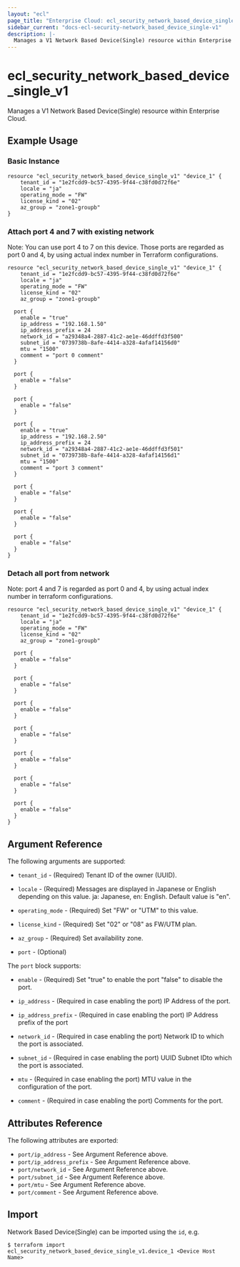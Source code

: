 ```yaml
---
layout: "ecl"
page_title: "Enterprise Cloud: ecl_security_network_based_device_single_v1"
sidebar_current: "docs-ecl-security-network_based_device_single-v1"
description: |-
  Manages a V1 Network Based Device(Single) resource within Enterprise Cloud.
---
```


# ecl\_security\_network\_based\_device\_single\_v1

Manages a V1 Network Based Device(Single) resource within Enterprise Cloud.

## Example Usage

### Basic Instance

```hcl
resource "ecl_security_network_based_device_single_v1" "device_1" {
	tenant_id = "1e2fcdd9-bc57-4395-9f44-c38fd0d72f6e"
	locale = "ja"
	operating_mode = "FW"
	license_kind = "02"
	az_group = "zone1-groupb"
}
```

### Attach port 4 and 7 with existing network

Note: You can use port 4 to 7 on this device.
  Those ports are regarded as port 0 and 4,
  by using actual index number in Terraform configurations.

```hcl
resource "ecl_security_network_based_device_single_v1" "device_1" {
	tenant_id = "1e2fcdd9-bc57-4395-9f44-c38fd0d72f6e"
	locale = "ja"
	operating_mode = "FW"
	license_kind = "02"
	az_group = "zone1-groupb"

  port {
    enable = "true"
    ip_address = "192.168.1.50"
    ip_address_prefix = 24
    network_id = "a29348a4-2887-41c2-ae1e-46ddffd3f500"
    subnet_id = "0739738b-8afe-4414-a328-4afaf14156d0"
    mtu = "1500"
    comment = "port 0 comment"
  }

  port {
    enable = "false"
  }

  port {
    enable = "false"
  }
  
  port {
    enable = "true"
    ip_address = "192.168.2.50"
    ip_address_prefix = 24
    network_id = "a29348a4-2887-41c2-ae1e-46ddffd3f501"
    subnet_id = "0739738b-8afe-4414-a328-4afaf14156d1"
    mtu = "1500"
    comment = "port 3 comment"
  }

  port {
    enable = "false"
  }

  port {
    enable = "false"
  }

  port {
    enable = "false"
  }
}
```
### Detach all port from network

Note: port 4 and 7 is regarded as port 0 and 4,
  by using actual index number in terraform configurations.

```hcl
resource "ecl_security_network_based_device_single_v1" "device_1" {
	tenant_id = "1e2fcdd9-bc57-4395-9f44-c38fd0d72f6e"
	locale = "ja"
	operating_mode = "FW"
	license_kind = "02"
	az_group = "zone1-groupb"

  port {
    enable = "false"
  }

  port {
    enable = "false"
  }

  port {
    enable = "false"
  }
  
  port {
    enable = "false"
  }

  port {
    enable = "false"
  }

  port {
    enable = "false"
  }

  port {
    enable = "false"
  }
}
```

## Argument Reference

The following arguments are supported:

* `tenant_id` - (Required) Tenant ID of the owner (UUID).

* `locale` - (Required) Messages are displayed in Japanese or English depending on this value.
  ja: Japanese, en: English. Default value is "en".

* `operating_mode` - (Required) 	Set "FW" or "UTM" to this value.

* `license_kind` - (Required) Set "02" or "08" as FW/UTM plan.

* `az_group` - (Required) Set availability zone.

* `port` - (Optional)

The `port` block supports:

* `enable` - (Required) 
  	Set "true" to enable the port "false" to disable the port.

* `ip_address` - (Required in case enabling the port) IP Address of the port.

* `ip_address_prefix` - (Required in case enabling the port) IP Address prefix of the port

* `network_id` - (Required in case enabling the port) Network ID to which the port is associated.

* `subnet_id` - (Required in case enabling the port) UUID	Subnet IDto which the port is associated.

* `mtu` - (Required in case enabling the port) MTU value in the configuration of the port.

* `comment` - (Required in case enabling the port) Comments for the port.


## Attributes Reference

The following attributes are exported:

* `port/ip_address` - See Argument Reference above.
* `port/ip_address_prefix` - See Argument Reference above.
* `port/network_id` - See Argument Reference above.
* `port/subnet_id` - See Argument Reference above.
* `port/mtu` - See Argument Reference above.
* `port/comment` - See Argument Reference above.

## Import

Network Based Device(Single) can be imported using the `id`, e.g.

```
$ terraform import ecl_security_network_based_device_single_v1.device_1 <Device Host Name>
```
